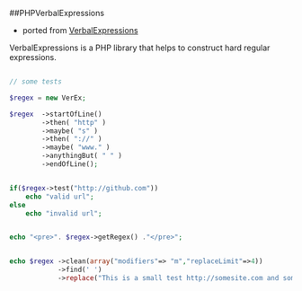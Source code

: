 ##PHPVerbalExpressions 
- ported from [VerbalExpressions](https://github.com/jehna/VerbalExpressions)

VerbalExpressions is a PHP library that helps to construct hard regular expressions.  


```php

// some tests

$regex = new VerEx;

$regex 	->startOfLine()
		->then( "http" )
		->maybe( "s" )
		->then( "://" )
		->maybe( "www." )
		->anythingBut( " " )
		->endOfLine();


if($regex->test("http://github.com"))
	echo "valid url";
else
	echo "invalid url";


echo "<pre>". $regex->getRegex() ."</pre>";


echo $regex ->clean(array("modifiers"=> "m","replaceLimit"=>4))
			->find(' ')
			->replace("This is a small test http://somesite.com and some more text.", "-");

```
